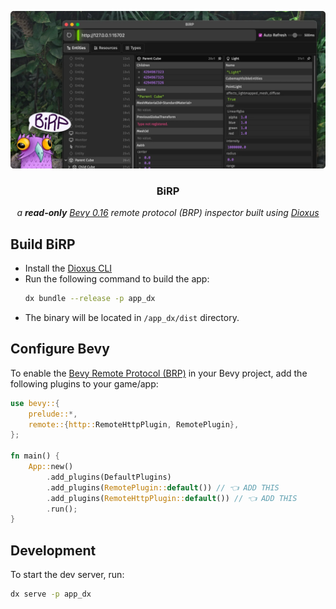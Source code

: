 ![](docs/hero.webp)

<div align="center">
  <h3 align="center">BiRP</h3>
  <p align="center"><em>a <strong>read-only</strong> <a href="https://bevyengine.org" target="_blank">Bevy 0.16</a> remote protocol (BRP) inspector built using <a href="https://dioxuslabs.com" target="_blank">Dioxus</a></em></p>
</div>

## Build BiRP

- Install the [Dioxus CLI](https://dioxuslabs.com/learn/0.6/getting_started/#install-the-dioxus-cli)
- Run the following command to build the app:
  ```sh
  dx bundle --release -p app_dx
  ```
- The binary will be located in `/app_dx/dist` directory.

## Configure Bevy

To enable the [Bevy Remote Protocol (BRP)](https://github.com/bevyengine/bevy/blob/main/examples/remote/server.rs) in your Bevy project, add the following plugins to your game/app:

```rs
use bevy::{
    prelude::*,
    remote::{http::RemoteHttpPlugin, RemotePlugin},
};

fn main() {
    App::new()
        .add_plugins(DefaultPlugins)
        .add_plugins(RemotePlugin::default()) // 👈 ADD THIS
        .add_plugins(RemoteHttpPlugin::default()) // 👈 ADD THIS
        .run();
}
```

## Development

To start the dev server, run:

```sh
dx serve -p app_dx
```
